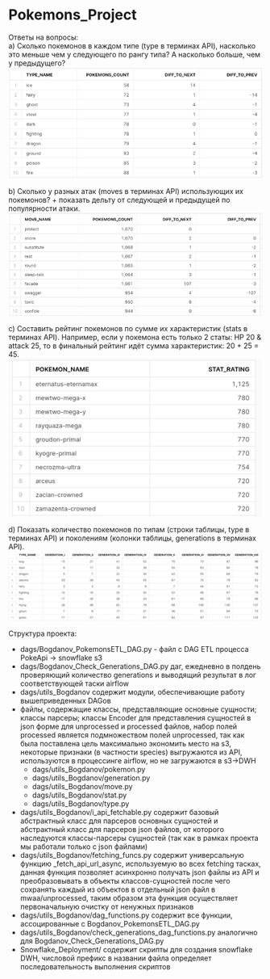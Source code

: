 # Pokemons_Project
Ответы на вопросы:  
a) Сколько покемонов в каждом типе (type в терминах API), насколько это меньше чем у следующего по рангу типа? А насколько больше, чем у предыдущего?  
![img_1.png](images/img_1.png)  

b) Сколько у разных атак (moves в терминах API) использующих их покемонов? + показать дельту от следующей и предыдущей по популярности атаки.  
![img_4.png](images/img_2.png)

c) Составить рейтинг покемонов по сумме их характеристик (stats в терминах API). Например, если у покемона есть только 2 статы: HP 20 & attack 25, то в финальный рейтинг идёт сумма характеристик: 20 + 25 = 45.  
![img_3.png](images/img_3.png)

d) Показать количество покемонов по типам (строки таблицы, type в терминах API) и поколениям (колонки таблицы, generations в терминах API).  
![img_5.png](images/img_4.png)

Структура проекта:
* dags/Bogdanov_PokemonsETL_DAG.py - файл с DAG ETL процесса PokeApi -> snowflake s3
* dags/Bogdanov_Check_Generations_DAG.py даг, ежедневно в полдень проверяющий количество generations и выводящий результат в лог соответствующей таски airflow
* dags/utils_Bogdanov содержит модули, обеспечивающие работу вышеприведенных DAGов 
* файлы, содержащие классы, представляющие основные сущности; классы парсеры; классы Encoder для представления сущностей в json форме для unprocessed и processed файлов, набор полей processed является подмножеством полей unprocessed, так как была поставлена цель максимально экономить место на s3, некоторые признаки (в частности species) выгружаются из API, используются в процессинге airflow, но не загружаются в s3->DWH
  * dags/utils_Bogdanov/pokemon.py
  * dags/utils_Bogdanov/generation.py
  * dags/utils_Bogdanov/move.py
  * dags/utils_Bogdanov/stat.py
  * dags/utils_Bogdanov/type.py
* dags/utils_Bogdanov/i_api_fetchable.py содержит базовый абстрактный класс для парсеров основных сущностей и абстрактный класс для парсеров json файлов, от которого наследуются классы-парсеры сущностей (так как в рамках проекта мы работали только с json файлами)
* dags/utils_Bogdanov/fetching_funcs.py содержит универсальную функцию _fetch_api_url_async, используемую во всех fetching тасках, данная функция позволяет асинхронно получать json файлы из API и преобразовывать в объекты классов-сущностей после чего сохранять каждый из объектов в отдельный json файл в mwaa/unprocessed, таким образом эта функция осуществляет первоначальную очистку от ненужных признаков
* dags/utils_Bogdanov/dag_functions.py содержит все функции, ассоцированные с Bogdanov_PokemonsETL_DAG.py
* dags/utils_Bogdanov/check_generations_dag_functions.py аналогично для Bogdanov_Check_Generations_DAG.py
* Snowflake_Deployment/ содержит скрипты для создания snowflake DWH, числовой префикс в названии файла определяет последовательность выполнения скриптов  
